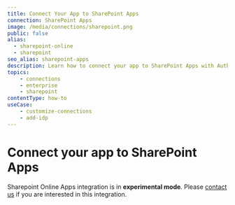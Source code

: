 ```yaml
---
title: Connect Your App to SharePoint Apps
connection: SharePoint Apps
image: /media/connections/sharepoint.png
public: false
alias:
  - sharepoint-online
  - sharepoint
seo_alias: sharepoint-apps
description: Learn how to connect your app to SharePoint Apps with Auth0.
topics:
    - connections
    - enterprise
    - sharepoint
contentType: how-to
useCase:
    - customize-connections
    - add-idp
---
```


# Connect your app to SharePoint Apps

Sharepoint Online Apps integration is in __experimental mode__. Please [contact us](${env.DOMAIN_URL_SUPPORT}) if you are interested in this integration.
